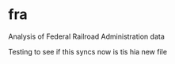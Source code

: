# fra
Analysis of Federal Railroad Administration data

Testing to see if this syncs
now is tis hia new file


